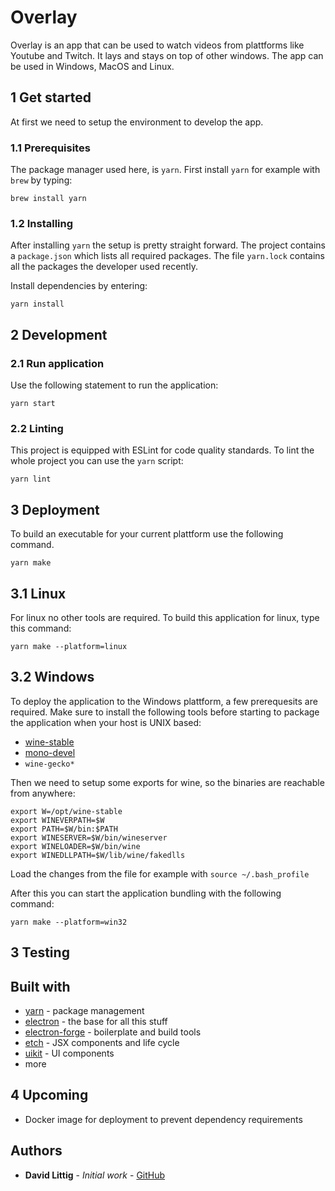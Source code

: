 # Overlay

Overlay is an app that can be used to watch videos from plattforms like Youtube and Twitch. It lays and stays on top of other windows. The app can be used in Windows, MacOS and Linux.

## 1 Get started
At first we need to setup the environment to develop the app.

### 1.1 Prerequisites
The package manager used here, is `yarn`. First install `yarn` for example with `brew` by typing:
```
brew install yarn
```

### 1.2 Installing
After installing `yarn` the setup is pretty straight forward. The project contains a `package.json` which lists all required packages. The file `yarn.lock` contains all the packages the developer used recently.

Install dependencies by entering:
```
yarn install
```

## 2 Development

### 2.1 Run application
Use the following statement to run the application:
```
yarn start
```

### 2.2 Linting
This project is equipped with ESLint for code quality standards. To lint the whole project you can use the `yarn` script:
```
yarn lint
```


## 3 Deployment
To build an executable for your current plattform use the following command.
```
yarn make
```

## 3.1 Linux
For linux no other tools are required. To build this application for linux, type this command:
```
yarn make --platform=linux
```

## 3.2 Windows
To deploy the application to the Windows plattform, a few prerequesits are required. 
Make sure to install the following tools before starting to package the application when your host is UNIX based:

* [wine-stable](https://wiki.winehq.org/Ubuntu)
* [mono-devel](http://www.mono-project.com/download/stable/#download-lin-ubuntu)
* `wine-gecko*`

Then we need to setup some exports for wine, so the binaries are reachable from anywhere:
```
export W=/opt/wine-stable
export WINEVERPATH=$W
export PATH=$W/bin:$PATH 
export WINESERVER=$W/bin/wineserver
export WINELOADER=$W/bin/wine
export WINEDLLPATH=$W/lib/wine/fakedlls
```

Load the changes from the file for example with `source ~/.bash_profile`

After this you can start the application bundling with the following command:
```
yarn make --platform=win32
```

## 3 Testing

## Built with

* [yarn](https://github.com/yarnpkg/yarn) - package management
* [electron](https://github.com/electron/electron) - the base for all this stuff
* [electron-forge](https://github.com/electron-userland/electron-forge) - boilerplate and build tools
* [etch](https://github.com/atom/etch) - JSX components and life cycle
* [uikit](https://github.com/uikit/uikit) - UI components
* more

## 4 Upcoming

* Docker image for deployment to prevent dependency requirements

## Authors
* **David Littig** - *Initial work* - [GitHub](https://github.com/dlittig)